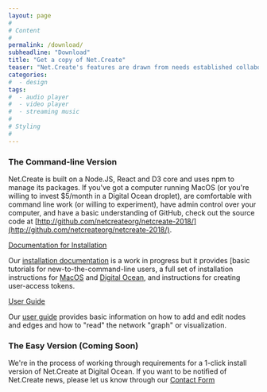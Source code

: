 ```yaml
---
layout: page
#
# Content
#
permalink: /download/
subheadline: "Download"
title: "Get a copy of Net.Create"
teaser: "Net.Create's features are drawn from needs established collaboratively by a team of digital-humanities practitioners, educational researchers, network-analysis specialists and agile software developers"
categories:
#  - design
tags:
#  - audio player
#  - video player
#  - streaming music
#
# Styling
#
---
```


### The Command-line Version

Net.Create is built on a Node.JS, React and D3 core and uses npm to manage its packages. If you've got a computer running MacOS (or you're willing to invest $5/month in a Digital Ocean droplet), are comfortable with command line work (or willing to experiment), have admin control over your computer, and have a basic understanding of GitHub, check out the source code at [http://github.com/netcreateorg/netcreate-2018/](http://github.com/netcreateorg/netcreate-2018/).

<p><a class="button tiny radius" href="/documentation/">Documentation for Installation</a></p>

Our [installation documentation](/documentation) is a work in progress but it provides [basic tutorials for new-to-the-command-line users, a full set of installation instructions for [MacOS](http://netcreate.org/documentation/#if-your-personal-computer-is-a-mac) and [Digital Ocean](http://netcreate.org/documentation/#if-your-personal-computer-is-a-windowslinux-machine), and instructions for creating user-access tokens.

<p><a class="button tiny radius" href="/userguide/">User Guide</a></p>

Our [user guide](/userguide) provides basic information on how to add and edit nodes and edges and how to "read" the network "graph" or visualization.

### The Easy Version (Coming Soon)
We're in the process of working through requirements for a 1-click install version of Net.Create at Digital Ocean. If you want to be notified of Net.Create news, please let us know through our [Contact Form](/contact/)

